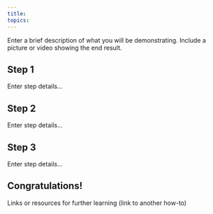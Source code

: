 ```yaml
---
title:
topics:
---
```



Enter a brief description of what you will be demonstrating. Include a picture or video showing the end result.

## Step 1

Enter step details...

## Step 2

Enter step details...

## Step 3

Enter step details...

## Congratulations!

Links or resources for further learning (link to another how-to)